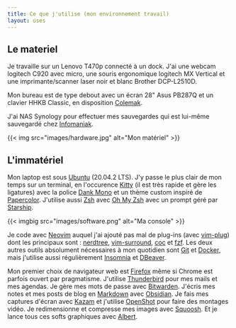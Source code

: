 ```yaml
---
title: Ce que j'utilise (mon environnement travail)
layout: uses
---
```


## Le materiel

Je travaille sur un Lenovo T470p connecté à un dock. J'ai une webcam logitech C920 avec micro, une souris ergonomique logitech MX Vertical et une imprimante/scanner laser noir et blanc Brother DCP-L2510D.

Mon bureau est de type debout avec un écran 28" Asus PB287Q et un clavier HHKB Classic, en disposition [Colemak](https://colemak.com/).

J'ai NAS Synology pour effectuer mes sauvegardes qui est lui-même sauvegardé chez [Infomaniak](https://www.infomaniak.com/fr/swiss-backup).

{{< img src="images/hardware.jpg" alt="Mon matériel" >}}

## L'immatériel

Mon laptop est sous [Ubuntu](https://ubuntu.com/download/desktop) (20.04.2 LTS). J'y passe le plus clair de mon temps sur un terminal, en l'occurence [Kitty](https://sw.kovidgoyal.net/kitty/index.html) (il est très rapide et gère les ligatures) avec la police [Dank Mono](https://medium.com/@philpl/what-sets-dank-mono-apart-1bbdc1cc3cbd) et un thème custom inspiré de [Papercolor](https://github.com/NLKNguyen/papercolor-theme). J'utilise aussi [Zsh](https://doc.ubuntu-fr.org/zsh) avec [Oh My Zsh](https://ohmyz.sh/) avec un prompt géré par [Starship](https://starship.rs/fr-fr/).

{{< imgbig src="images/software.png" alt="Ma console" >}}
 
Je code avec [Neovim](https://neovim.io/) auquel j'ai ajouté pas mal de plug-ins (avec [vim-plug](https://github.com/junegunn/vim-plug)) dont les principaux sont : [nerdtree](https://github.com/preservim/nerdtree), [vim-surround](https://github.com/tpope/vim-surround), [coc](https://github.com/neoclide/coc.nvim) et [fzf](https://github.com/junegunn/fzf.vim). Les deux autres outils absolument nécessaires à mon quotidien sont [Git](https://git-scm.com/) et [Docker](https://www.docker.com/), mais j'utilise aussi régulièrement [Insomnia](https://insomnia.rest/) et [DBeaver](https://dbeaver.io/).

Mon premier choix de navigateur web est [Firefox](https://www.mozilla.org/fr/firefox/new/) même si Chrome est parfois ouvert par pragmatisme. J'utilise [Thunderbird](https://www.thunderbird.net/fr/) pour mes mails et mes agendas. Je gère mes mots de passe avec [Bitwarden](https://bitwarden.com/). J'écris mes notes et mes posts de blog en [Markdown](https://daringfireball.net/projects/markdown/) avec [Obsidian](https://obsidian.md/). Je fais mes captures d'écran avec [Kazam](https://framalibre.org/content/kazam) et j'utilise [OpenShot](https://www.openshot.org/fr/) pour faire des montages vidéo. Je redimensionne et compresse mes images avec [Squoosh](https://squoosh.app/). Et je lance tous ces softs graphiques avec [Albert](https://github.com/albertlauncher/albert).
